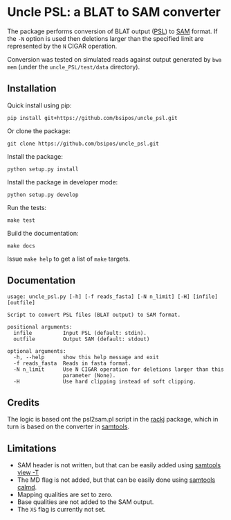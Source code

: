 Uncle PSL: a BLAT to SAM converter
==================================

The package performs conversion of BLAT output ([PSL](http://www.ensembl.org/info/website/upload/psl.html)) to [SAM](https://samtools.github.io/hts-specs/SAMv1.pdf) format. If the `-N` option is used then deletions larger than the specified limit are represented by the `N` CIGAR operation.

Conversion was tested on simulated reads against output generated by `bwa mem` (under the `uncle_PSL/test/data` directory).

Installation
------------

Quick install using pip:

```
pip install git+https://github.com/bsipos/uncle_psl.git
```

Or clone the package:

```
git clone https://github.com/bsipos/uncle_psl.git
```

Install the package:

```
python setup.py install
```

Install the package in developer mode:

```
python setup.py develop
```

Run the tests:

```
make test
```

Build the documentation:

```
make docs
```

Issue `make help` to get a list of `make` targets.

Documentation
-------------

```
usage: uncle_psl.py [-h] [-f reads_fasta] [-N n_limit] [-H] [infile] [outfile]

Script to convert PSL files (BLAT output) to SAM format.

positional arguments:
  infile          Input PSL (default: stdin).
  outfile         Output SAM (default: stdout)

optional arguments:
  -h, --help      show this help message and exit
  -f reads_fasta  Reads in fasta format.
  -N n_limit      Use N CIGAR operation for deletions larger than this
                  parameter (None).
  -H              Use hard clipping instead of soft clipping.
```

Credits
-------

The logic is based ont the psl2sam.pl script in the [rackj](http://rackj.sourceforge.net/Scripts/index.html) package, which in turn
is based on the converter in [samtools](https://github.com/lh3/samtools-legacy/tree/master/misc).

Limitations
-----------
- SAM header is not written, but that can be easily added using [samtools view -T](http://www.htslib.org/doc/samtools.html)
- The MD flag is not added, but that can be easily done using [samtools calmd](http://www.htslib.org/doc/samtools.html).
- Mapping qualities are set to zero.
- Base qualities are not added to the SAM output.
- The `XS` flag is currently not set. 
